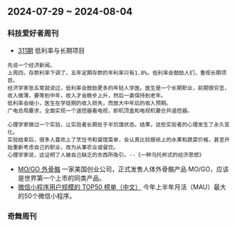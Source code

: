 ## 2024-07-29 ~ 2024-08-04
### 科技爱好者周刊
* [311期](https://github.com/ruanyf/weekly/blob/master/docs/issue-311.md) 低利率与长期项目
```
先说一个经济新闻。
上周四，存款利率下调了，五年定期存款的年利率只有1.8%。低利率会鼓励人们，重视长期项目。
经济学家张五常就说过，低利率会鼓励更多的年轻人学医。医生是一个长期职业，前期很穷苦，收入微薄，要等到中年，收入才会稳步上升，然后一直保持到老年。
低利率会缩小，医生在学徒期的收入损失，而放大中年后的收入预期。
广电总局要求，全面实现一个遥控器看电视，即机顶盒和电视机要合并遥控器。

心理学家做过一个实验，让实验者长期处于半饥饿状态。结果，这些实验者的心理发生了永久变化。
实验结束后，很多人喜欢上了烹饪书和餐馆菜单，会认真比较报纸上的水果和蔬菜价格，甚至开始重新考虑自己的职业，改为从事农业或餐饮。
心理学家说，这证明了人被自己缺乏的东西所吸引。--《一种乌托邦式的经济思想》
```
* [MO/GO 外骨骼](https://www.fastcompany.com/91159743/skip-and-arcteryx-built-an-amazing-new-exoskeleton-heres-what-its-like-to-walk-in-it) 一家美国创业公司，正式发售人体外骨骼产品 MO/GO，应该是世界第一个上市的同类产品。
* [微信小程序用户规模的 TOP50 榜单（中文）](https://finance.sina.com.cn/roll/2024-07-30/doc-incfxeue0009835.shtml) 今年上半年月活（MAU）最大的50个微信小程序。

### 奇舞周刊